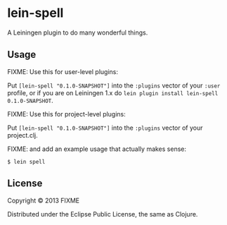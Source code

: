 # lein-spell

A Leiningen plugin to do many wonderful things.

## Usage

FIXME: Use this for user-level plugins:

Put `[lein-spell "0.1.0-SNAPSHOT"]` into the `:plugins` vector of your
`:user` profile, or if you are on Leiningen 1.x do `lein plugin install
lein-spell 0.1.0-SNAPSHOT`.

FIXME: Use this for project-level plugins:

Put `[lein-spell "0.1.0-SNAPSHOT"]` into the `:plugins` vector of your project.clj.

FIXME: and add an example usage that actually makes sense:

    $ lein spell

## License

Copyright © 2013 FIXME

Distributed under the Eclipse Public License, the same as Clojure.
